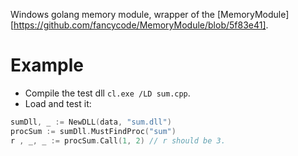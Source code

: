 Windows golang memory module, wrapper of the [MemoryModule][https://github.com/fancycode/MemoryModule/blob/5f83e41].

# Example
* Compile the test dll `cl.exe /LD sum.cpp`.
* Load and test it:
```go
sumDll, _ := NewDLL(data, "sum.dll")
procSum := sumDll.MustFindProc("sum")
r , _, _ := procSum.Call(1, 2) // r should be 3.
```